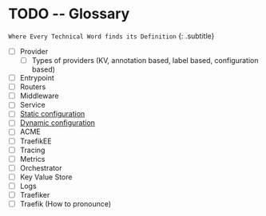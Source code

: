 # TODO -- Glossary

`Where Every Technical Word finds its Definition`
{: .subtitle}

- [ ] Provider
    - [ ] Types of providers (KV, annotation based, label based, configuration based)
- [ ] Entrypoint
- [ ] Routers
- [ ] Middleware
- [ ] Service
- [ ] [Static configuration](getting-started/configuration-overview.md#the-static-configuration)
- [ ] [Dynamic configuration](getting-started/configuration-overview.md#the-dynamic-configuration)
- [ ] ACME
- [ ] TraefikEE
- [ ] Tracing
- [ ] Metrics
- [ ] Orchestrator
- [ ] Key Value Store
- [ ] Logs
- [ ] Traefiker
- [ ] Traefik (How to pronounce)
